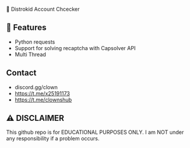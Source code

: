 🤡 Distrokid Account Chcecker
## 👾 Features
- Python requests
- Support for solving recaptcha with Capsolver API
- Multi Thread


## Contact 
- discord.gg/clown
- https://t.me/x25191173
- https://t.me/clownshub


## ⚠️ DISCLAIMER
This github repo is for EDUCATIONAL PURPOSES ONLY. I am NOT under any responsibility if a problem occurs.
